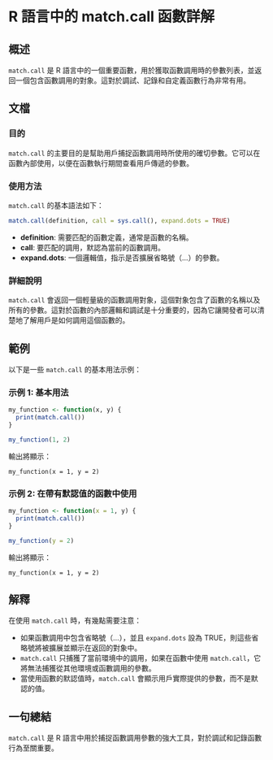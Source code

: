 <!--
Meta Description: # R 語言中的 match.call 函數詳解 ## 概述 `match.call` 是 R 語言中的一個重要函數，用於獲取函數調用時的參數列表，並返回一個包含函數調用的對象。這對於調試、記錄和自定義函數行為非常有用。 ## 文檔 ### 目的 `match.call` 的主要目的是幫助用戶捕捉函...
Meta Keywords: call, match, my_function, expand, dots
-->

# R 語言中的 match.call 函數詳解

## 概述
`match.call` 是 R 語言中的一個重要函數，用於獲取函數調用時的參數列表，並返回一個包含函數調用的對象。這對於調試、記錄和自定義函數行為非常有用。

## 文檔
### 目的
`match.call` 的主要目的是幫助用戶捕捉函數調用時所使用的確切參數。它可以在函數內部使用，以便在函數執行期間查看用戶傳遞的參數。

### 使用方法
`match.call` 的基本語法如下：

```R
match.call(definition, call = sys.call(), expand.dots = TRUE)
```

- **definition**: 需要匹配的函數定義，通常是函數的名稱。
- **call**: 要匹配的調用，默認為當前的函數調用。
- **expand.dots**: 一個邏輯值，指示是否擴展省略號（...）的參數。

### 詳細說明
`match.call` 會返回一個輕量級的函數調用對象，這個對象包含了函數的名稱以及所有的參數。這對於函數的內部邏輯和調試是十分重要的，因為它讓開發者可以清楚地了解用戶是如何調用這個函數的。

## 範例
以下是一些 `match.call` 的基本用法示例：

### 示例 1: 基本用法
```R
my_function <- function(x, y) {
  print(match.call())
}

my_function(1, 2)
```
輸出將顯示：
```
my_function(x = 1, y = 2)
```

### 示例 2: 在帶有默認值的函數中使用
```R
my_function <- function(x = 1, y) {
  print(match.call())
}

my_function(y = 2)
```
輸出將顯示：
```
my_function(x = 1, y = 2)
```

## 解釋
在使用 `match.call` 時，有幾點需要注意：
- 如果函數調用中包含省略號（...），並且 `expand.dots` 設為 TRUE，則這些省略號將被擴展並顯示在返回的對象中。
- `match.call` 只捕獲了當前環境中的調用，如果在函數中使用 `match.call`，它將無法捕獲從其他環境或函數調用的參數。
- 當使用函數的默認值時，`match.call` 會顯示用戶實際提供的參數，而不是默認的值。

## 一句總結
`match.call` 是 R 語言中用於捕捉函數調用參數的強大工具，對於調試和記錄函數行為至關重要。